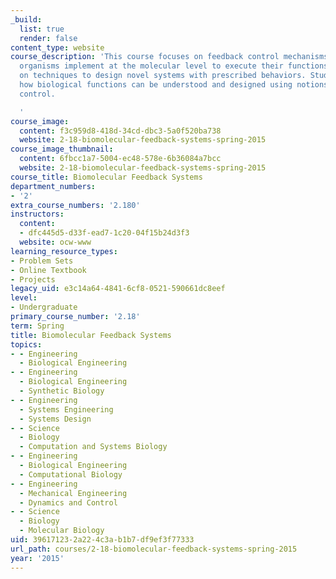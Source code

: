 ```yaml
---
_build:
  list: true
  render: false
content_type: website
course_description: 'This course focuses on feedback control mechanisms that living
  organisms implement at the molecular level to execute their functions, with emphasis
  on techniques to design novel systems with prescribed behaviors. Students will learn
  how biological functions can be understood and designed using notions from feedback
  control.

  '
course_image:
  content: f3c959d8-418d-34cd-dbc3-5a0f520ba738
  website: 2-18-biomolecular-feedback-systems-spring-2015
course_image_thumbnail:
  content: 6fbcc1a7-5004-ec48-578e-6b36084a7bcc
  website: 2-18-biomolecular-feedback-systems-spring-2015
course_title: Biomolecular Feedback Systems
department_numbers:
- '2'
extra_course_numbers: '2.180'
instructors:
  content:
  - dfc445d5-d33f-ead7-1c20-04f15b24d3f3
  website: ocw-www
learning_resource_types:
- Problem Sets
- Online Textbook
- Projects
legacy_uid: e3c14a64-4841-6cf8-0521-590661dc8eef
level:
- Undergraduate
primary_course_number: '2.18'
term: Spring
title: Biomolecular Feedback Systems
topics:
- - Engineering
  - Biological Engineering
- - Engineering
  - Biological Engineering
  - Synthetic Biology
- - Engineering
  - Systems Engineering
  - Systems Design
- - Science
  - Biology
  - Computation and Systems Biology
- - Engineering
  - Biological Engineering
  - Computational Biology
- - Engineering
  - Mechanical Engineering
  - Dynamics and Control
- - Science
  - Biology
  - Molecular Biology
uid: 39617123-2a22-4c3a-b1b7-df9ef3f77333
url_path: courses/2-18-biomolecular-feedback-systems-spring-2015
year: '2015'
---
```

